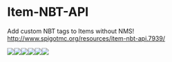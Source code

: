 # Item-NBT-API
Add custom NBT tags to Items without NMS!
http://www.spigotmc.org/resources/item-nbt-api.7939/

[![](https://travis-ci.org/tr7zw/Item-NBT-API.svg?branch=master)](https://travis-ci.org/tr7zw/Item-NBT-API)[![](https://jitpack.io/v/tr7zw/Item-NBT-API.svg)](https://jitpack.io/#tr7zw/Item-NBT-API)[![](https://sonarcloud.io/api/project_badges/measure?project=de.tr7zw%3Aitem-nbt-parent&metric=alert_status)](https://sonarcloud.io/dashboard?id=de.tr7zw%3Aitem-nbt-parent)[![](https://sonarcloud.io/api/project_badges/measure?project=de.tr7zw%3Aitem-nbt-parent&metric=ncloc)](https://sonarcloud.io/dashboard?id=de.tr7zw%3Aitem-nbt-parent)[![](https://sonarcloud.io/api/project_badges/measure?project=de.tr7zw%3Aitem-nbt-parent&metric=duplicated_lines_density)](https://sonarcloud.io/dashboard?id=de.tr7zw%3Aitem-nbt-parent)[![](https://sonarcloud.io/api/project_badges/measure?project=de.tr7zw%3Aitem-nbt-parent&metric=sqale_rating)](https://sonarcloud.io/dashboard?id=de.tr7zw%3Aitem-nbt-parent)

